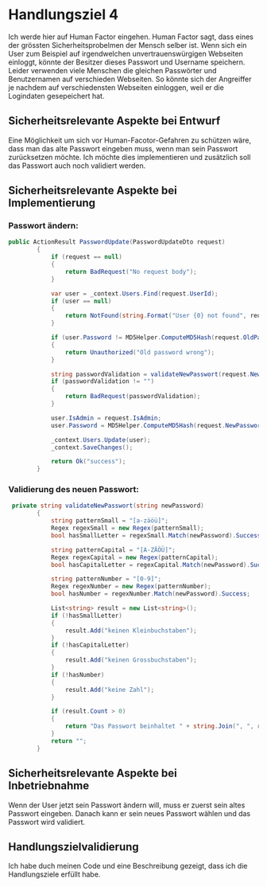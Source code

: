 # Handlungsziel 4
Ich werde hier auf Human Factor eingehen. Human Factor sagt, dass eines der grössten Sicherheitsprobelmen der Mensch selber ist. Wenn sich ein User zum Beispiel auf irgendwelchen unvertrauenswürgigen Webseiten einloggt, könnte der Besitzer dieses Passwort und Username speichern. Leider verwenden viele Menschen die gleichen Passwörter und Benutzernamen auf verschieden Webseiten. So könnte sich der Angreiffer je nachdem auf verschiedensten Webseiten einloggen, weil er die Logindaten gesepeichert hat. 

## Sicherheitsrelevante Aspekte bei Entwurf
Eine Möglichkeit um sich vor Human-Facotor-Gefahren zu schützen wäre, dass man das alte Passwort eingeben muss, wenn man sein Passwort zurücksetzen möchte. 
Ich möchte dies implementieren und zusätzlich soll das Passwort auch noch validiert werden. 


## Sicherheitsrelevante Aspekte bei Implementierung 
### Passwort ändern:
```csharp
public ActionResult PasswordUpdate(PasswordUpdateDto request)
        {
            if (request == null)
            {
                return BadRequest("No request body");
            }

            var user = _context.Users.Find(request.UserId);
            if (user == null)
            {
                return NotFound(string.Format("User {0} not found", request.UserId));
            }

            if (user.Password != MD5Helper.ComputeMD5Hash(request.OldPassword))
            {
                return Unauthorized("Old password wrong");
            }

            string passwordValidation = validateNewPasswort(request.NewPassword);
            if (passwordValidation != "")
            {
                return BadRequest(passwordValidation);
            }

            user.IsAdmin = request.IsAdmin;
            user.Password = MD5Helper.ComputeMD5Hash(request.NewPassword);

            _context.Users.Update(user);
            _context.SaveChanges();

            return Ok("success");
        }
```

### Validierung des neuen Passwort:
```csharp
 private string validateNewPasswort(string newPassword)
        {
            string patternSmall = "[a-zäöü]";
            Regex regexSmall = new Regex(patternSmall);
            bool hasSmallLetter = regexSmall.Match(newPassword).Success;

            string patternCapital = "[A-ZÄÖÜ]";
            Regex regexCapital = new Regex(patternCapital);
            bool hasCapitalLetter = regexCapital.Match(newPassword).Success;

            string patternNumber = "[0-9]";
            Regex regexNumber = new Regex(patternNumber);
            bool hasNumber = regexNumber.Match(newPassword).Success;

            List<string> result = new List<string>();
            if (!hasSmallLetter)
            {
                result.Add("keinen Kleinbuchstaben");
            }
            if (!hasCapitalLetter)
            {
                result.Add("keinen Grossbuchstaben");
            }
            if (!hasNumber)
            {
                result.Add("keine Zahl");
            }

            if (result.Count > 0)
            {
                return "Das Passwort beinhaltet " + string.Join(", ", result);
            }
            return "";
        }

```


## Sicherheitsrelevante Aspekte bei Inbetriebnahme
Wenn der User jetzt sein Passwort ändern will, muss er zuerst sein altes Passwort eingeben. Danach kann er sein neues Passwort wählen und das Passwort wird validiert. 

## Handlungszielvalidierung
Ich habe duch meinen Code und eine Beschreibung gezeigt, dass ich die Handlungsziele erfüllt habe. 
